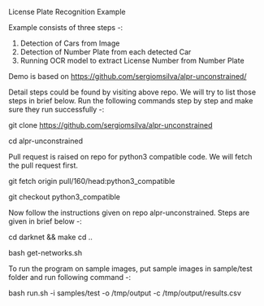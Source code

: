 License Plate Recognition Example

Example consists of three steps -:
1) Detection of Cars from Image
2) Detection of Number Plate from each detected Car
3) Running OCR model to extract License Number from Number Plate

Demo is based on https://github.com/sergiomsilva/alpr-unconstrained/

Detail steps could be found by visiting above repo. We will try to list those steps in brief below. Run the following commands step by step and make sure they run successfully -:

git clone https://github.com/sergiomsilva/alpr-unconstrained

cd alpr-unconstrained

Pull request is raised on repo for python3 compatible code. We will fetch the pull request first.

git fetch origin pull/160/head:python3_compatible

git checkout python3_compatible

Now follow the instructions given on repo alpr-unconstrained. Steps are given in brief below -:

cd darknet && make
cd ..

bash get-networks.sh

To run the program on sample images, put sample images in sample/test folder and run following command -:

bash run.sh -i samples/test -o /tmp/output -c /tmp/output/results.csv
